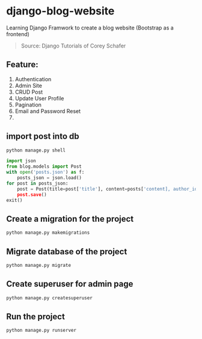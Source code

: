 # django-blog-website
Learning Django Framwork to create a blog website (Bootstrap as a frontend)
> Source: Django Tutorials of Corey Schafer
## Feature:
1. Authentication
2. Admin Site
3. CRUD Post
4. Update User Profile
5. Pagination
6. Email and Password Reset
7. 

## import post into db
```bash
python manage.py shell
```

```python
import json
from blog.models import Post
with open('posts.json') as f:
    posts_json = json.load()
for post in posts_json:
    post = Post(title=post['title'], content=posts['content], author_id=post['user_id'])
    post.save()
exit()
```

## Create a migration for the project

```bash
python manage.py makemigrations
```

## Migrate database of the project

```bash
python manage.py migrate
```

## Create superuser for admin page

```bash
python manage.py createsuperuser
```

## Run the project

```bash
python manage.py runserver
```